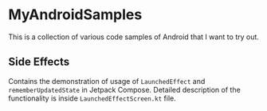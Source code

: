# MyAndroidSamples

This is a collection of various code samples of Android that I want to try out.

## Side Effects

Contains the demonstration of usage of `LaunchedEffect` and `rememberUpdatedState` in Jetpack
Compose.
Detailed description of the functionality is inside `LaunchedEffectScreen.kt` file. 